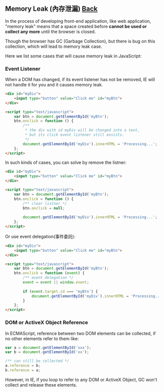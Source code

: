 ## Memory Leak (內存泄漏) [Back](./../JavaScript.md)

In the process of developing front-end application, like web application, "memory leak" means that a space created before **cannot be used or collect any more** until the browser is closed.

Though the browser has GC (Garbage Collection), but there is bug on this collection, which will lead to memory leak case.

Here we list some cases that will cause memory leak in JavaScript:

### Event Listener

When a DOM has changed, if its event listener has not be removed, IE will not handle it for you and it causes memory leak.

```html
<div id="myDiv">
    <input type="button" value="Click me" id="myBtn">
</div>

<script type="text/javascript">
    var btn = document.getElementById('myBtn');
    btn.onclick = function () {
        /**
         * the div with id myDiv will be changed into a text,
         * but its click event listener still exsists.
         */
        document.getElementById('myDiv').innerHTML = 'Processing...';
    };
</script>
```

In such kinds of cases, you can solve by remove the listner:

```html
<div id="myDiv">
    <input type="button" value="Click me" id="myBtn">
</div>

<script type="text/javascript">
    var btn = document.getElementById('myBtn');
    btn.onclick = function () {
        /** clear listner */
        btn.onclick = null;
        
        document.getElementById('myDiv').innerHTML = 'Processing...';
    };
</script>
```

Or use event delegation(事件委託):

```html
<div id="myDiv">
    <input type="button" value="Click me" id="myBtn">
</div>

<script type="text/javascript">
    var btn = document.getElementById('myBtn');
    btn.onclick = function (event) {
        /** event delegation */
        event = event || window.event;
        
        if (event.target.id === 'myBtn') {
            document.getElementById('myDiv').innerHTML = 'Processing...';
        }
    };
</script>
```

### DOM or ActiveX Object Reference

In ECMAScript, reference between two DOM elements can be collected, if no other elements refer to them like:

```js
var a = document.getElementById('xxx');
var b = document.getElementById('xx');

/** can still be collected */
a.reference = b;
b.reference = a;
```

However, in IE, if you loop to refer to any DOM or ActiveX Object, GC won't collect and release these elements.

